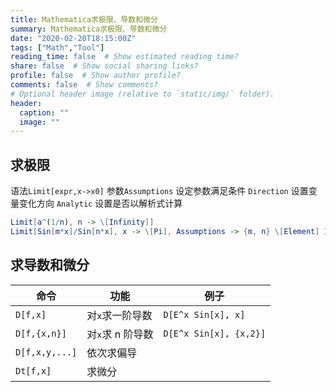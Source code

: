 ```yaml
---
title: Mathematica求极限、导数和微分
summary: Mathematica求极限、导数和微分
date: "2020-02-20T18:15:00Z"
tags: ["Math","Tool"]
reading_time: false  # Show estimated reading time?
share: false  # Show social sharing links?
profile: false  # Show author profile?
comments: false  # Show comments?
# Optional header image (relative to `static/img/` folder).
header:
  caption: ""
  image: ""
---
```


## 求极限

语法`Limit[expr,x->x0]` 
参数`Assumptions` 设定参数满足条件
       `Direction`    设置变量变化方向
        `Analytic`     设置是否以解析式计算

```mathematica
Limit[a^(1/n), n -> \[Infinity]]
Limit[Sin[m*x]/Sin[n*x], x -> \[Pi], Assumptions -> {m, n} \[Element] Integers]
```

## 求导数和微分

| 命令           | 功能             | 例子                   |
| -------------- | ---------------- | ---------------------- |
| `D[f,x]`       | 对`x`求一阶导数  | `D[E^x Sin[x], x]`     |
| `D[f,{x,n}]`   | 对`x`求 n 阶导数 | `D[E^x Sin[x], {x,2}]` |
| `D[f,x,y,...]` | 依次求偏导       |                        |
| `Dt[f,x]`      | 求微分           |                        |

